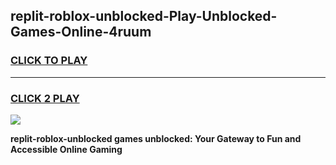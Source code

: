 
## replit-roblox-unblocked-Play-Unblocked-Games-Online-4ruum
<h3>
<a href="https://premium76.site?title=replit-roblox-unblocked&ref=25A">CLICK TO PLAY</a></h3>
<hr>

<h3>
<a href="https://premium76.site?title=replit-roblox-unblocked&ref=25A">CLICK 2 PLAY</a>
  
</h3>

<a href="https://premium76.site?title=replit-roblox-unblocked&ref=25A"><img src="https://clearcache.store/games.png"></a>


**replit-roblox-unblocked games unblocked: Your Gateway to Fun and Accessible Online Gaming**
